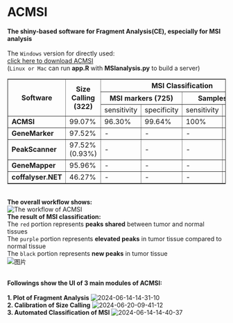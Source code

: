 # ACMSI
**The shiny-based software for Fragment Analysis(CE), especially for MSI analysis**<br><br>
The `Windows` version for directly used:<br>
[click here to download ACMSI](https://szfile.haplox.net:7071/f/108c6e555eb7495ea72c/?dl=1 "windows version")<br>
(`Linux or Mac` can run **app.R** with **MSIanalysis.py** to build a server)
<br>

<table border="1.5">
    <tr>
        <th rowspan="3">Software</th>
        <th rowspan="3">Size Calling (322)</th>
        <th colspan="4" align="center">MSI Classification</th>
    </tr>
    <tr>
        <th colspan="2">MSI markers (725)</th>
        <th colspan="2">Samples (126)</th>
    </tr>
    <tr>
        <td>sensitivity</td>
        <td>specificity</td>
        <td>sensitivity</td>
        <td>specificity</td>
    </tr>
    <tr>
        <td><b>ACMSI</b></td>
        <td>99.07%</td>
        <td>96.30%</td>
        <td>99.64%</td>
        <td>100%</td>
        <td>100%</td>
    </tr>
    <tr>
        <td><b>GeneMarker</b></td>
        <td>97.52%</td>
        <td>-</td>
        <td>-</td>
        <td>-</td>
        <td>-</td>
    </tr>
    <tr>
        <td><b>PeakScanner</b></td>
        <td>97.52% (0.93%)</td>
        <td>-</td>
        <td>-</td>
        <td>-</td>
        <td>-</td>
    </tr>
    <tr>
        <td><b>GeneMapper</b></td>
        <td>95.96%</td>
        <td>-</td>
        <td>-</td>
        <td>-</td>
        <td>-</td>
    </tr>
    <tr>
        <td><b>coffalyser.NET</b></td>
        <td>46.27%</td>
        <td>-</td>
        <td>-</td>
        <td>-</td>
        <td>-</td>
    </tr>
</table>

**<br>The overall workflow shows:<br>**
![The workflow of ACMSI](https://github.com/CrazyJayyy/ACMSI/assets/173884768/61208972-613e-407d-b568-9404fc6b9295)
<br>
**The result of MSI classification:<br>**
The `red` portion represents **peaks shared** between tumor and normal tissues<br> 
The `purple` portion represents **elevated peaks** in tumor tissue compared to normal tissue<br> 
The `black` portion represents **new peaks** in tumor tissue<br>
![图片](https://github.com/CrazyJayyy/ACMSI/assets/173884768/e29badef-a958-4c7b-bde2-7a2ed629c1f0)


**<br>Followings show the UI of 3 main modules of ACMSI:<br>**
**<br>1. Plot of Fragment Analysis**
![2024-06-14-14-31-10](https://github.com/CrazyJayyy/ACMSI/assets/173884768/5e9ba75a-36f1-43d4-b5f1-2393864e93c1)
**<br>2. Calibration of Size Calling**
![2024-06-20-09-41-12](https://github.com/CrazyJayyy/ACMSI/assets/173884768/0fef4888-25c2-4aff-b2db-95f990cfdcb3)
**<br>3. Automated Classification of MSI**
![2024-06-14-14-40-37](https://github.com/CrazyJayyy/ACMSI/assets/173884768/8b9592c5-bda1-48a2-8bb8-70c5afba498a)
